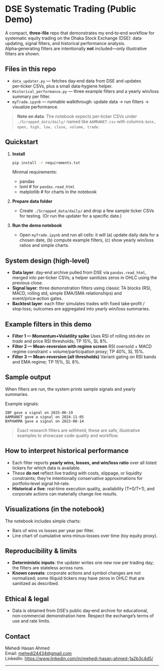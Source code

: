 # DSE Systematic Trading (Public Demo)

A compact, **three‑file** repo that demonstrates my end‑to‑end workflow for systematic equity trading on the Dhaka Stock Exchange (DSE): data updating, signal filters, and historical performance analysis. Alpha‑generating filters are intentionally **not** included—only illustrative filters are shown.

## Files in this repo

* `data_updater.py` — fetches day‑end data from DSE and updates per‑ticker CSVs, plus a small data‑hygiene helper.
* `Historical_performance.py` — three example filters and a yearly win/loss summary per filter.
* `myTrade.ipynb` — runnable walkthrough: update data → run filters → visualize performance.

> **Note on data**: The notebook expects per‑ticker CSVs under `./Scrapped_data/daily/` named like `AAMRANET.csv` with columns `date, open, high, low, close, volume, trade`.

## Quickstart

1. **Install**

   ```bash
   pip install -r requirements.txt
   ```

   Minimal requirements:

   * pandas
   * lxml  # for `pandas.read_html`
   * matplotlib  # for charts in the notebook

2. **Prepare data folder**

   * Create `./Scrapped_data/daily/` and drop a few sample ticker CSVs for testing. (Or run the updater for a specific date.)

3. **Run the demo notebook**

   * Open `myTrade.ipynb` and run all cells: it will (a) update daily data for a chosen date, (b) compute example filters, (c) show yearly win/loss ratios and simple charts.

## System design (high‑level)

* **Data layer**: day‑end archive pulled from DSE via `pandas.read_html`, merged into per‑ticker CSVs; a helper sanitizes zeros in OHLC using the previous close.
* **Signal layer**: three demonstration filters using classic TA blocks (RSI, MACD, rolling std, simple EMA/SMA relationships) and event/price‑action gates.
* **Backtest layer**: each filter simulates trades with fixed take‑profit / stop‑loss; outcomes are aggregated into yearly win/loss summaries.

## Example filters in this demo

* **Filter 1 — Momentum+Volatility spike**
  Uses RSI of rolling std‑dev on *trade* and price RSI thresholds; TP 15%, SL 8%.
* **Filter 2 — Mean‑reversion with regime screen**
  RSI oversold + MACD regime constraint + volume/participation proxy; TP 40%, SL 15%.
* **Filter 3 — Mean‑reversion (alt thresholds)**
  Variant gating on RSI bands and EMA regime; TP 15%, SL 8%.  

## Sample output

When filters are run, the system prints sample signals and yearly summaries.

Example signals:
```text
IBP gave a signal on 2025-06-19
AAMRANET gave a signal on 2024-11-05
BXPHARMA gave a signal on 2023-08-14  

```
> Exact research filters are withheld; these are safe, illustrative examples to showcase code quality and workflow.

## How to interpret historical performance

* Each filter reports **yearly wins, losses, and win/loss ratio** over all listed tickers for which data is available.
* These **do not** reflect live trading with costs, slippage, or liquidity constraints; they’re intentionally conservative approximations for portfolio‑level signal hit‑rate.
* **Historical ≠ live**: real‑time execution quality, availability (T+0/T+1), and corporate actions can materially change live results.

## Visualizations (in the notebook)

The notebook includes simple charts:

* Bars of wins vs losses per year per filter.
* Line chart of cumulative wins‑minus‑losses over time (toy equity proxy).

## Reproducibility & limits

* **Deterministic inputs**: the updater writes one new row per trading day; the filters are stateless across runs.
* **Known caveats**: corporate actions and symbol changes are not normalized; some illiquid tickers may have zeros in OHLC that are sanitized as described.

## Ethical & legal

* Data is obtained from DSE’s public day‑end archive for educational, non‑commercial demonstration here. Respect the exchange’s terms of use and rate limits.

## Contact

Mehedi Hasan Ahmed  
Email: [mehedi24434@gmail.com](mailto:mehedi24434@gmail.com)  
LinkedIn: <https://www.linkedin.com/in/mehedi-hasan-ahmed-1a2b3c4d5/>

---


